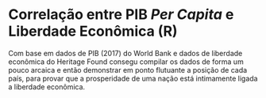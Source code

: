 # Correlação entre PIB *Per Capita* e Liberdade Econômica (R)

Com base em dados de PIB (2017) do World Bank e dados de liberdade econômica do Heritage Found consegu compilar os dados de forma um pouco arcaica e então demonstrar em ponto flutuante a posição de cada país, para provar que a prosperidade de uma nação está intimamente ligada a liberdade econômica.